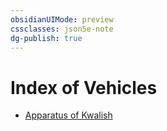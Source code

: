 ```yaml
---
obsidianUIMode: preview
cssclasses: json5e-note
dg-publish: true
---
```

# Index of Vehicles

- [Apparatus of Kwalish](apparatus-of-kwalish.md)

